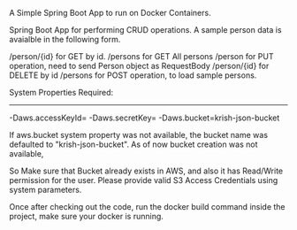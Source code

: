 A Simple Spring Boot App to run on Docker Containers.

Spring Boot App for performing CRUD operations. A sample person data is avaialble in the following form.

/person/{id}		for GET by id.
/persons			for GET All persons
/person				for PUT operation, need to send Person object as RequestBody
/person/{id}		for DELETE by id
/persons			for POST operation, to load sample persons.

System Properties Required:
------------ ------------- 
 -Daws.accessKeyId=<accessKey> 
 -Daws.secretKey=<secretKey> 
 -Daws.bucket=krish-json-bucket
 
 If aws.bucket system property was not available, the bucket name was defaulted to "krish-json-bucket".
 As of now bucket creation was not available,
 
 So Make sure that Bucket already exists in AWS, and also it has Read/Write permission for the user.
 Please provide valid S3 Access Credentials using system parameters.
 
 Once after checking out the code, run the docker build command inside the project, make sure your docker is running.